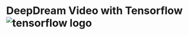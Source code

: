 # DeepDream Video with Tensorflow ![tensorflow logo](https://external-content.duckduckgo.com/iu/?u=https%3A%2F%2Fupload.wikimedia.org%2Fwikipedia%2Fcommons%2Fthumb%2F2%2F2d%2FTensorflow_logo.svg%2F1200px-Tensorflow_logo.svg.png&f=1&nofb=1)

# 
```bash
```